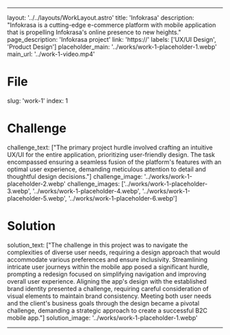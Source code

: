 ---

layout: '../../layouts/WorkLayout.astro'
title: 'Infokrasa'
description: "Infokrasa is a cutting-edge e-commerce platform with mobile application that is propelling Infokrasa's online presence to new heights."
page_description: 'Infokrasa project'
link: 'https://'
labels: ['UX/UI Design', 'Product Design']
placeholder_main: '../works/work-1-placeholder-1.webp'
main_url: '../work-1-video.mp4'
# File
slug: 'work-1'
index: 1
# Challenge
challenge_text: ["The primary project hurdle involved crafting an intuitive UX/UI for the entire application, prioritizing user-friendly design. The task encompassed ensuring 
a seamless fusion of the platform's features with an optimal user experience, demanding meticulous attention to detail and thoughtful design decisions."]
challenge_image: '../works/work-1-placeholder-2.webp'
challenge_images: ['../works/work-1-placeholder-3.webp', 
                   '../works/work-1-placeholder-4.webp', 
                   '../works/work-1-placeholder-5.webp', 
                   '../works/work-1-placeholder-6.webp']
# Solution
solution_text: ["The challenge in this project was to navigate the complexities of diverse user needs, requiring a design approach that would accommodate various preferences and ensure inclusivity. Streamlining intricate user journeys within the mobile app posed 
a significant hurdle, prompting a redesign focused on simplifying navigation and improving overall user experience.
Aligning the app's design with the established brand identity presented a challenge, requiring careful consideration of visual elements to maintain brand consistency. Meeting both user needs and the client's business goals through the design became a pivotal challenge, demanding a strategic approach to create a successful B2C mobile app."]
solution_image: '../works/work-1-placeholder-1.webp'

---